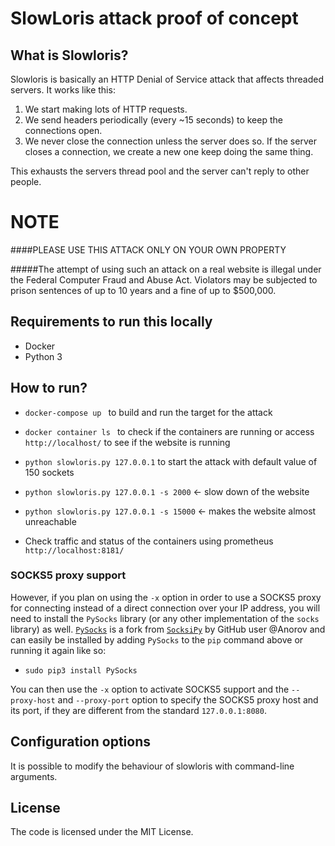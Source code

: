 # SlowLoris attack proof of concept

## What is Slowloris?
Slowloris is basically an HTTP Denial of Service attack that affects threaded servers. It works like this:

1. We start making lots of HTTP requests.
2. We send headers periodically (every ~15 seconds) to keep the connections open.
3. We never close the connection unless the server does so. If the server closes a connection, we create a new one keep doing the same thing.

This exhausts the servers thread pool and the server can't reply to other people.

# NOTE

####PLEASE USE THIS ATTACK ONLY ON YOUR OWN PROPERTY 

#####The attempt of using such an attack on a real website is illegal under the Federal Computer Fraud and Abuse Act. Violators may be subjected to prison sentences of up to 10 years and a fine of up to $500,000.

## Requirements to run this locally 

* Docker
* Python 3

## How to run?

* `docker-compose up ` to build and run the target for the attack 

* `docker container ls ` to check if the containers are running or access ` http://localhost/ ` to see if the website is running

* `python slowloris.py 127.0.0.1` to start the attack with default value of 150 sockets

* `python slowloris.py 127.0.0.1 -s 2000` <- slow down of the website

* `python slowloris.py 127.0.0.1 -s 15000` <- makes the website almost unreachable   

* Check traffic and status of the containers using prometheus ` http://localhost:8181/ `

### SOCKS5 proxy support

However, if you plan on using the `-x` option in order to use a SOCKS5 proxy for connecting instead of a direct connection over your IP address, you will need to install the `PySocks` library (or any other implementation of the `socks` library) as well. [`PySocks`](https://github.com/Anorov/PySocks) is a fork from [`SocksiPy`](http://socksipy.sourceforge.net/) by GitHub user @Anorov and can easily be installed by adding `PySocks` to the `pip` command above or running it again like so:

* `sudo pip3 install PySocks`

You can then use the `-x` option to activate SOCKS5 support and the `--proxy-host` and `--proxy-port` option to specify the SOCKS5 proxy host and its port, if they are different from the standard `127.0.0.1:8080`.

## Configuration options
It is possible to modify the behaviour of slowloris with command-line arguments.

## License
The code is licensed under the MIT License.
